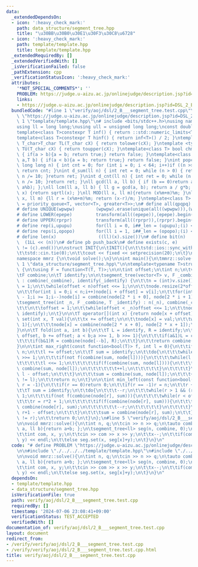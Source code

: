 ```yaml
---
data:
  _extendedDependsOn:
  - icon: ':heavy_check_mark:'
    path: data_structure/segment_tree.hpp
    title: "\u30BB\u30B0\u30E1\u30F3\u30C8\u6728"
  - icon: ':heavy_check_mark:'
    path: template/template.hpp
    title: template/template.hpp
  _extendedRequiredBy: []
  _extendedVerifiedWith: []
  _isVerificationFailed: false
  _pathExtension: cpp
  _verificationStatusIcon: ':heavy_check_mark:'
  attributes:
    '*NOT_SPECIAL_COMMENTS*': ''
    PROBLEM: https://judge.u-aizu.ac.jp/onlinejudge/description.jsp?id=DSL_2_B
    links:
    - https://judge.u-aizu.ac.jp/onlinejudge/description.jsp?id=DSL_2_B
  bundledCode: "#line 1 \"verify/aoj/dsl/2_B___segment_tree.test.cpp\"\n# define PROBLEM\
    \ \"https://judge.u-aizu.ac.jp/onlinejudge/description.jsp?id=DSL_2_B\"\n\n#line\
    \ 1 \"template/template.hpp\"\n# include <bits/stdc++.h>\nusing namespace std;\n\
    using ll = long long;\nusing ull = unsigned long long;\nconst double pi = acos(-1);\n\
    template<class T>constexpr T inf() { return ::std::numeric_limits<T>::max(); }\n\
    template<class T>constexpr T hinf() { return inf<T>() / 2; }\ntemplate <typename\
    \ T_char>T_char TL(T_char cX) { return tolower(cX); }\ntemplate <typename T_char>T_char\
    \ TU(T_char cX) { return toupper(cX); }\ntemplate<class T> bool chmin(T& a,T b)\
    \ { if(a > b){a = b; return true;} return false; }\ntemplate<class T> bool chmax(T&\
    \ a,T b) { if(a < b){a = b; return true;} return false; }\nint popcnt(unsigned\
    \ long long n) { int cnt = 0; for (int i = 0; i < 64; i++)if ((n >> i) & 1)cnt++;\
    \ return cnt; }\nint d_sum(ll n) { int ret = 0; while (n > 0) { ret += n % 10;\
    \ n /= 10; }return ret; }\nint d_cnt(ll n) { int ret = 0; while (n > 0) { ret++;\
    \ n /= 10; }return ret; }\nll gcd(ll a, ll b) { if (b == 0)return a; return gcd(b,\
    \ a%b); };\nll lcm(ll a, ll b) { ll g = gcd(a, b); return a / g*b; };\nll iroot(ll\
    \ x) {return sqrtl(x); }\nll MOD(ll x, ll m){return (x%m+m)%m; }\nll FLOOR(ll\
    \ x, ll m) {ll r = (x%m+m)%m; return (x-r)/m; }\ntemplate<class T> using dijk\
    \ = priority_queue<T, vector<T>, greater<T>>;\n# define all(qpqpq)           (qpqpq).begin(),(qpqpq).end()\n\
    # define UNIQUE(wpwpw)        (wpwpw).erase(unique(all((wpwpw))),(wpwpw).end())\n\
    # define LOWER(epepe)         transform(all((epepe)),(epepe).begin(),TL<char>)\n\
    # define UPPER(rprpr)         transform(all((rprpr)),(rprpr).begin(),TU<char>)\n\
    # define rep(i,upupu)         for(ll i = 0, i##_len = (upupu);(i) < (i##_len);(i)++)\n\
    # define reps(i,opopo)        for(ll i = 1, i##_len = (opopo);(i) <= (i##_len);(i)++)\n\
    # define len(x)                ((ll)(x).size())\n# define bit(n)             \
    \  (1LL << (n))\n# define pb push_back\n# define exists(c, e)         ((c).find(e)\
    \ != (c).end())\n\nstruct INIT{\n\tINIT(){\n\t\tstd::ios::sync_with_stdio(false);\n\
    \t\tstd::cin.tie(0);\n\t\tcout << fixed << setprecision(20);\n\t}\n}INIT;\n\n\
    namespace mmrz {\n\tvoid solve();\n}\n\nint main(){\n\tmmrz::solve();\n}\n#line\
    \ 1 \"data_structure/segment_tree.hpp\"\n\ntemplate<typename T>struct segment_tree\
    \ {\n\tusing F = function<T(T, T)>;\n\n\tint offset;\n\tint n;\n\tvector<T> node;\n\
    \tF combine;\n\tT identify;\n\n\tsegment_tree(vector<T> v, F _combine, T _identify)\
    \ : combine(_combine), identify(_identify) {\n\t\tn = (int)v.size();\n\t\toffset\
    \ = 1;\n\t\twhile(offset < n)offset <<= 1;\n\n\t\tnode.resize(2*offset, identify);\n\
    \n\t\tfor(int i = 0;i < n;i++)node[i + offset] = v[i];\n\t\tfor(int i = offset\
    \ - 1;i >= 1;i--)node[i] = combine(node[2 * i + 0], node[2 * i + 1]);\n\t}\n\n\
    \tsegment_tree(int _n, F _combine, T _identify) : n(_n), combine(_combine), identify(_identify){\n\
    \t\t\n\t\toffset = 1;\n\t\twhile(offset < _n)offset <<= 1;\n\t\tnode.assign(2*offset,\
    \ identify);\n\t}\n\n\tT operator[](int x) {return node[x + offset]; }\n\n\tvoid\
    \ set(int x, T val){\n\t\tx += offset;\n\n\t\tnode[x] = val;\n\t\twhile(x >>=\
    \ 1){;\n\t\t\tnode[x] = combine(node[2 * x + 0], node[2 * x + 1]);\n\t\t}\n\t\
    }\n\n\tT fold(int a, int b){\n\t\tT L = identify, R = identify;\n\t\tfor(a +=\
    \ offset, b += offset; a < b;a >>= 1, b >>= 1){\n\t\t\tif(a&1)L = combine(L, node[a++]);\n\
    \t\t\tif(b&1)R = combine(node[--b], R);\n\t\t}\n\t\treturn combine(L, R);\n\t\
    }\n\n\tint max_right(const function<bool(T)> f, int l = 0){\n\t\tif(l == n)return\
    \ n;\n\t\tl += offset;\n\t\tT sum = identify;\n\t\tdo{\n\t\t\twhile(l%2 == 0)l\
    \ >>= 1;\n\t\t\tif(not f(combine(sum, node[l]))){\n\t\t\t\twhile(l < offset){\n\
    \t\t\t\t\tl <<= 1;\n\t\t\t\t\tif(f(combine(sum, node[l]))){\n\t\t\t\t\t\tsum =\
    \ combine(sum, node[l]);\n\t\t\t\t\t\t++l;\n\t\t\t\t\t}\n\t\t\t\t}\n\t\t\t\treturn\
    \ l - offset;\n\t\t\t}\n\t\t\tsum = combine(sum, node[l]);\n\t\t\t++l;\n\t\t}while((l&-l)\
    \ != l);\n\t\treturn n;\n\t}\n\n\tint min_left(const function<bool(T)> f, int\
    \ r = -1){\n\t\tif(r == 0)return 0;\n\t\tif(r == -1)r = n;\n\t\tr += offset;\n\
    \t\tT sum = identify;\n\t\tdo{\n\t\t\t--r;\n\t\t\twhile(r > 1 && (r % 2))r >>=\
    \ 1;\n\t\t\tif(not f(combine(node[r], sum))){\n\t\t\t\twhile(r < offset){\n\t\t\
    \t\t\tr = r*2 + 1;\n\t\t\t\t\tif(f(combine(node[r], sum))){\n\t\t\t\t\t\tsum =\
    \ combine(node[r], sum);\n\t\t\t\t\t\t--r;\n\t\t\t\t\t}\n\t\t\t\t}\n\t\t\t\treturn\
    \ r+1 - offset;\n\t\t\t}\n\t\t\tsum = combine(node[r], sum);\n\t\t}while((r&-r)\
    \ != r);\n\t\treturn 0;\n\t}\n};\n#line 5 \"verify/aoj/dsl/2_B___segment_tree.test.cpp\"\
    \n\nvoid mmrz::solve(){\n\tint n, q;\n\tcin >> n >> q;\n\tauto combine = [](ll\
    \ a, ll b){return a+b; };\n\tsegment_tree<ll> seg(n, combine, 0);\n\twhile(q--){\n\
    \t\tint com, x, y;\n\t\tcin >> com >> x >> y;\n\t\tx--;\n\t\tif(com)cout << seg.fold(x,\
    \ y) << endl;\n\t\telse seg.set(x, seg[x]+y);\n\t}\n}\n"
  code: "# define PROBLEM \"https://judge.u-aizu.ac.jp/onlinejudge/description.jsp?id=DSL_2_B\"\
    \n\n#include \"./../../../template/template.hpp\"\n#include \"./../../../data_structure/segment_tree.hpp\"\
    \n\nvoid mmrz::solve(){\n\tint n, q;\n\tcin >> n >> q;\n\tauto combine = [](ll\
    \ a, ll b){return a+b; };\n\tsegment_tree<ll> seg(n, combine, 0);\n\twhile(q--){\n\
    \t\tint com, x, y;\n\t\tcin >> com >> x >> y;\n\t\tx--;\n\t\tif(com)cout << seg.fold(x,\
    \ y) << endl;\n\t\telse seg.set(x, seg[x]+y);\n\t}\n}\n"
  dependsOn:
  - template/template.hpp
  - data_structure/segment_tree.hpp
  isVerificationFile: true
  path: verify/aoj/dsl/2_B___segment_tree.test.cpp
  requiredBy: []
  timestamp: '2024-07-06 23:08:41+09:00'
  verificationStatus: TEST_ACCEPTED
  verifiedWith: []
documentation_of: verify/aoj/dsl/2_B___segment_tree.test.cpp
layout: document
redirect_from:
- /verify/verify/aoj/dsl/2_B___segment_tree.test.cpp
- /verify/verify/aoj/dsl/2_B___segment_tree.test.cpp.html
title: verify/aoj/dsl/2_B___segment_tree.test.cpp
---
```

